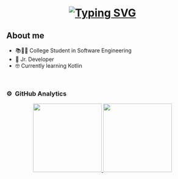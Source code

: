 <h1 align="center">
  <a href="https://git.io/typing-svg"><img src="https://readme-typing-svg.demolab.com?font=Lora&size=40&duration=3000&pause=2000&color=000000&center=true&vCenter=true&random=false&width=435&lines=Hello%2C+I+am+Manuel!+%F0%9F%91%8B" alt="Typing SVG" /></a>
</h1>

## About me

- 📚👨‍💻 College Student in Software Engineering
- 🚁 Jr. Developer
- 🤓 Currently learning Kotlin
<br>

### ⚙️ &nbsp;GitHub Analytics

<p align="center">
<a href="https://github.com/ManyFlez162">
  <img height="180em" src="https://github-readme-stats-eight-theta.vercel.app/api?username=ManyFlez162&show_icons=true&theme=algolia&include_all_commits=true&count_private=true"/>
  <img height="180em" src="https://github-readme-stats-eight-theta.vercel.app/api/top-langs/?username=ManyFlez162&layout=compact&langs_count=8&theme=algolia"/>
</a>
</p>
